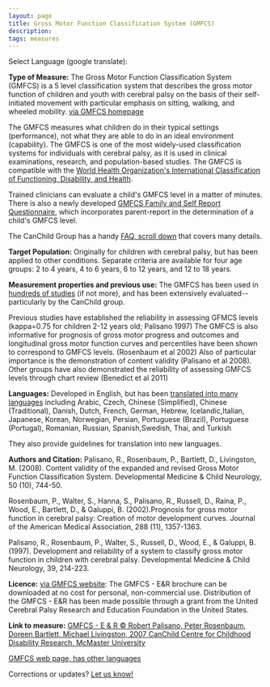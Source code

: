 ```yaml
---
layout: page
title: Gross Motor Function Classification System (GMFCS)
description:
tags: measures
---
```


Select Language (google translate):  

<div id="google_translate_element"></div><script type="text/javascript">
function googleTranslateElementInit() {
  new google.translate.TranslateElement({pageLanguage: 'en', layout: google.translate.TranslateElement.InlineLayout.SIMPLE, gaTrack: true, gaId: 'UA-64320648-1'}, 'google_translate_element');
}
</script><script type="text/javascript" src="//translate.google.com/translate_a/element.js?cb=googleTranslateElementInit"></script>  

**Type of Measure:**  The Gross Motor Function Classification System (GMFCS) is a 5 level classification system that describes the gross motor function of children and youth with cerebral palsy on the basis of their self-initiated movement with particular emphasis on sitting, walking, and wheeled mobility. [via GMFCS homepage](https://canchild.ca/en/resources/42-gross-motor-function-classification-system-expanded-revised-gmfcs-e-r)

The GMFCS measures what children do in their typical settings (performance), not what they are able to do in an ideal environment (capability). The GMFCS is one of the most widely-used classification systems for individuals with cerebral palsy, as it is used in clinical examinations, research, and population-based studies.  The GMFCS is compatible with the [World Health Organization's International Classification of Functioning, Disability, and Health](http://www.who.int/classifications/icf/en/).

Trained clinicians can evaluate a child's GMFCS level in a matter of minutes. There is also a newly developed [GMFCS Family and Self Report Questionnaire](https://canchild.ca/en/resources/42-gross-motor-function-classification-system-expanded-revised-gmfcs-e-r), which incorporates parent-report in the determination of a child's GMFCS level.

The CanChild Group has a handy [FAQ, scroll down](https://canchild.ca/en/resources/42-gross-motor-function-classification-system-expanded-revised-gmfcs-e-r) that covers many details.

**Target Population:** Originally for children with cerebral palsy, but has been applied to other conditions. Separate criteria are available for four age groups: 2 to 4 years, 4 to 6 years, 6 to 12 years, and 12 to 18 years.

**Measurement properties and previous use:** The GMFCS has been used in [hundreds of studies](http://www.ncbi.nlm.nih.gov/pubmed/?term=gmfcs) (if not more), and has been extensively evaluated--particularly by the CanChild group.

Previous studies have established the reliability in assessing GFMCS levels (kappa=0.75 for children 2-12 years old; Palisano 1997)  The GMFCS is also informative for prognosis of gross motor progress and outcomes and longitudinal gross motor function curves and percentiles have been shown to correspond to GMFCS levels.  (Rosenbaum et al 2002) Also of particular importance is the demonstration of content validity (Palisano et al 2008).  Other groups have also demonstrated the reliability of assessing GMFCS levels through chart review (Benedict et al 2011)



**Languages:** Developed in English, but has been [translated into many languages](https://canchild.ca/en/resources/42-gross-motor-function-classification-system-expanded-revised-gmfcs-e-r) including Arabic, Czech, Chinese (Simplified), Chinese (Traditional), Danish, Dutch, French, German, Hebrew, Icelandic,Italian, Japanese, Korean, Norwegian, Persian, Portuguese (Brazil), Portuguese (Portugal), Romanian, Russian, Spanish,Swedish, Thai, and Turkish

They also provide guidelines for translation into new languages. 

**Authors and Citation:** Palisano, R., Rosenbaum, P., Bartlett, D., Livingston, M. (2008). Content validity of the expanded and revised Gross Motor Function Classification System. Developmental Medicine & Child Neurology, 50 (10), 744-50.

Rosenbaum, P., Walter, S., Hanna, S., Palisano, R., Russell, D., Raina, P., Wood, E., Bartlett, D., & Galuppi, B. (2002).Prognosis for gross motor function in cerebral palsy: Creation of motor development curves. Journal of the American Medical Association, 288 (11), 1357-1363.

Palisano, R., Rosenbaum, P., Walter, S., Russell, D., Wood, E., & Galuppi, B. (1997). Development and reliability of a system to classify gross motor function in children with cerebral palsy. Developmental Medicine & Child Neurology, 39, 214-223.

**Licence:**  [via GMFCS website](https://canchild.ca/en/resources/42-gross-motor-function-classification-system-expanded-revised-gmfcs-e-r): The GMFCS - E&R brochure can be downloaded at no cost for personal, non-commercial use. Distribution of the GMFCS - E&R has been made possible through a grant from the United Cerebral Palsy Research and Education Foundation in the United States.

**Link to measure:**
[GMFCS - E & R © Robert Palisano, Peter Rosenbaum, Doreen Bartlett, Michael Livingston, 2007 CanChild Centre for Childhood Disability Research, McMaster University](https://canchild.ca/system/tenon/assets/attachments/000/000/058/original/GMFCS-ER_English.pdf)

[GMFCS web page, has other languages](https://canchild.ca/en/resources/42-gross-motor-function-classification-system-expanded-revised-gmfcs-e-r)

Corrections or updates? [Let us know!](http://disabilitymeasures.org/contact)
